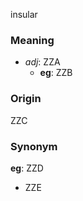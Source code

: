 insular
### Meaning
+ _adj_: ZZA
    + __eg__: ZZB

### Origin

ZZC

### Synonym

__eg__: ZZD

+ ZZE


